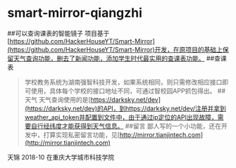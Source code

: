 # smart-mirror-qiangzhi
##可以查询课表的智能镜子
项目基于[https://github.com/HackerHouseYT/Smart-Mirror](https://github.com/HackerHouseYT/Smart-Mirror)开发，在原项目的基础上保留天气查询功能，删去了新闻功能，添加学生时代最实用的查课表功能。
##查课表
>学校教务系统为湖南强智科技开发，如果系统相同，则只需修改相应接口即可使用，具体每个学校的接口地址不同，可通过智校园APP抓包得出。
##天气
>天气查询使用的是[https://darksky.net/dev](https://darksky.net/dev)的API，到https://darksky.net/dev/注册并拿到weather_api_token并配置到文件中，由于通过ip定位的API出现故障，需要自行经纬度才能获得到天气信息。
##留言
>鄙人写的一个小功能，还在开发中，打算实现私密留言功能，见[http://mirror.tianjintech.com](http://mirror.tianjintech.com)

天锦
2018-10
在重庆大学城市科技学院

